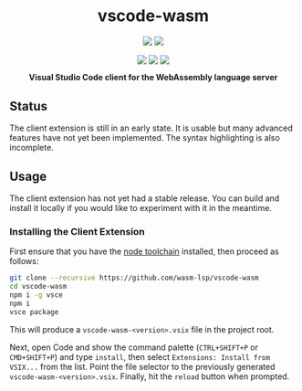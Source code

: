 <div align="center">
  <h1>vscode-wasm</h1>
  <p style="margin-bottom: 0.5ex;">
    <a href="https://github.com/wasm-lsp/vscode-wasm/actions"><img
        src="https://img.shields.io/github/workflow/status/wasm-lsp/vscode-wasm/main?logo=github" /></a>
    <img src="https://img.shields.io/badge/code->=1.43.0-success?logo=visual-studio-code" />
  </p>
  <p style="margin-bottom: 1.5ex;">
    <img src="https://img.shields.io/badge/TypeScript-typed-informational?logo=typescript" />
    <img src="https://img.shields.io/badge/ESlint-checked-informational?logo=eslint" />
    <img src="https://img.shields.io/badge/Prettier-formatted-informational?logo=prettier" />
  </p>
  <strong>Visual Studio Code client for the WebAssembly language server</strong>
</div>

## Status

The client extension is still in an early state. It is usable but many advanced features have not yet been implemented. The syntax highlighting is also incomplete.

## Usage

The client extension has not yet had a stable release. You can build and install it locally if you would like to experiment with it in the meantime.

### Installing the Client Extension

First ensure that you have the [node toolchain](https://nodejs.org/en/download/) installed, then proceed as follows:

```bash
git clone --recursive https://github.com/wasm-lsp/vscode-wasm
cd vscode-wasm
npm i -g vsce
npm i
vsce package
```

This will produce a `vscode-wasm-<version>.vsix` file in the project root.

Next, open Code and show the command palette (`CTRL+SHIFT+P` or `CMD+SHIFT+P`) and type `install`, then select `Extensions: Install from VSIX...` from the list. Point the file selector to the previously generated `vscode-wasm-<version>.vsix`. Finally, hit the `reload` button when prompted.
